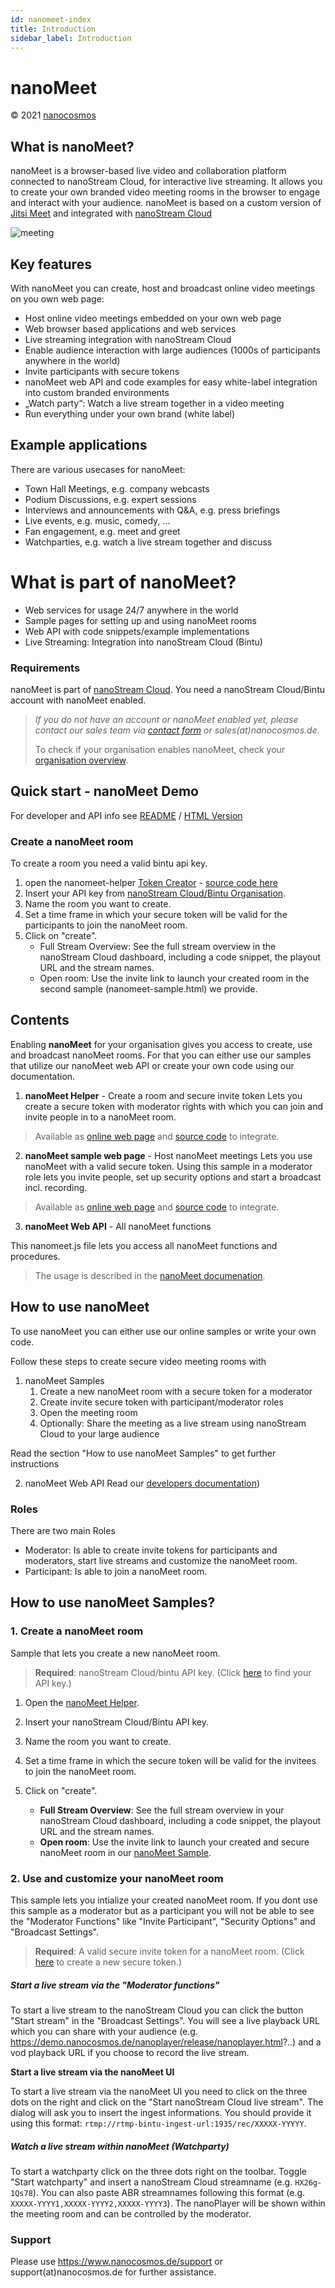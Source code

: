 ```yaml
---
id: nanomeet-index
title: Introduction
sidebar_label: Introduction
---
```


# nanoMeet 

&copy; 2021 [nanocosmos](info.nanocosmos.de)

## What is nanoMeet?

nanoMeet is a browser-based live video and collaboration platform connected to nanoStream Cloud, for interactive live streaming.
It allows you to create your own branded video meeting rooms in the browser to engage and interact with your audience. 
nanoMeet is based on a custom version of [Jitsi Meet](https://github.com/jitsi/jitsi-meet) and integrated with [nanoStream Cloud](https://info.nanocosmos.de)

![meeting](assets/nanomeet-meeting.jpg)

## Key features

With nanoMeet you can create, host and broadcast online video meetings on you own web page:

- Host online video meetings embedded on your own web page
- Web browser based applications and web services
- Live streaming integration with nanoStream Cloud
- Enable audience interaction with large audiences (1000s of participants anywhere in the world)
- Invite participants with secure tokens
- nanoMeet web API and code examples for easy white-label integration into custom branded environments
- „Watch party“: Watch a live stream together in a video meeting
- Run everything under your own brand (white label)


## Example applications

There are various usecases for nanoMeet:

- Town Hall Meetings, e.g. company webcasts
- Podium Discussions, e.g. expert sessions
- Interviews and announcements with Q&A, e.g. press briefings
- Live events, e.g. music, comedy, …
- Fan engagement, e.g. meet and greet
- Watchparties, e.g. watch a live stream together and discuss


# What is part of nanoMeet?

- Web services for usage 24/7 anywhere in the world
- Sample pages for setting up and using nanoMeet rooms
- Web API with code snippets/example implementations
- Live Streaming: Integration into nanoStream Cloud (Bintu)


### Requirements

nanoMeet is part of [nanoStream Cloud](https://bintu-cloud-frontend.nanocosmos.de). 
You need a nanoStream Cloud/Bintu account with nanoMeet enabled.

> *If you do not have an account or nanoMeet enabled yet, please contact our sales team via [contact form](https://www.nanocosmos.de/contact) or sales(at)nanocosmos.de.*
>
> To check if your organisation enables nanoMeet, check your [organisation overview](https://bintu-cloud-frontend.nanocosmos.de/organisation).



## Quick start - nanoMeet Demo 

For developer and API info see [README](README.md) / [HTML Version](readme)

### Create a nanoMeet room

To create a room you need a valid bintu api key.

1. open the nanomeet-helper [Token Creator](https://nanomeet.pages.nanocosmos.de/nanomeet-frontend/nanomeet-helper.html?bintu.apikey=YOUR-API-KEY&nanomeet.room=YOUR-ROOM-NAME) - [source code here](nanomeet-helper.html) 
2. Insert your API key from [nanoStream Cloud/Bintu Organisation](https://bintu-cloud-frontend.nanocosmos.de/organisation).
3. Name the room you want to create.
4. Set a time frame in which your secure token will be valid for the participants to join the nanoMeet room.
5. Click on "create".
   - Full Stream Overview: See the full stream overview in the nanoStream Cloud dashboard, including a code snippet, the playout URL and the stream names.
   - Open room: Use the invite link to launch your created room in the second sample (nanomeet-sample.html) we provide.



## Contents 

Enabling **nanoMeet** for your organisation gives you access to create, use and broadcast nanoMeet rooms. For that you can either use our samples that utilize our nanoMeet web API or create your own code using our documentation.


1. **nanoMeet Helper** - Create a room and secure invite token
   Lets you create a secure token with moderator rights with which you can join and invite people in to a nanoMeet room.
   
> Available as [online web page](https://nanomeet.pages.nanocosmos.de/nanomeet-frontend/nanomeet-helper.html?bintu.apikey=YOUR-API-KEY&nanomeet.room=YOUR-ROOM-NAME) and [source code](nanomeet-helper.html) to integrate.

2. **nanoMeet sample web page** - Host nanoMeet meetings
   Lets you use nanoMeet with a valid secure token. Using this sample in a moderator role lets you invite people, set up security options and start a broadcast incl. recording.
> Available as [online web page](https://nanomeet.pages.nanocosmos.de/nanomeet-frontend/nanomeet-sample.html?token=YOUR-INVITE-TOKEN) and [source code](nanomeet-sample.html) to integrate.

3. **nanoMeet Web API** - All nanoMeet functions
   

This nanomeet.js file lets you access all nanoMeet functions and procedures.

   > The usage is described in the [nanoMeet documenation](README.md).




## How to use nanoMeet

To use nanoMeet you can either use our online samples or write your own code.

Follow these steps to create secure video meeting rooms with

1. nanoMeet Samples 
   1. Create a new nanoMeet room with a secure token for a moderator
   2. Create invite secure token with participant/moderator roles
   3. Open the meeting room
   4. Optionally: Share the meeting as a live stream using nanoStream Cloud to your large audience

Read the section "How to use nanoMeet Samples" to get further instructions

2. nanoMeet Web API 
Read our [developers documentation](README.md)) 



### Roles

There are two main Roles

- Moderator: Is able to create invite tokens for participants and moderators, start live streams and customize the nanoMeet room.
- Participant: Is able to join a nanoMeet room.



## <a name="quick-start">How to use nanoMeet Samples? </a>

### 1. Create a nanoMeet room

Sample that lets you create a new nanoMeet room.

> **Required**: nanoStream Cloud/bintu API key. (Click [here](https://bintu-cloud-frontend.nanocosmos.de/organisation) to find your API key.)



1. Open the [nanoMeet Helper](https://nanomeet.pages.nanocosmos.de/nanomeet-frontend/nanomeet-helper.html?bintu.apikey=YOUR-API-KEY&nanomeet.room=YOUR-ROOM-NAME).

2. Insert your nanoStream Cloud/Bintu API key.

3. Name the room you want to create.

4. Set a time frame in which the secure token will be valid for the invitees to join the nanoMeet room.

5. Click on "create".
   - **Full Stream Overview**: See the full stream overview in your nanoStream Cloud dashboard, including a code snippet, the playout URL and the stream names.
   - **Open room**: Use the invite link to launch your created and secure nanoMeet room in our [nanoMeet Sample](https://nanomeet.pages.nanocosmos.de/nanomeet-frontend/nanomeet-sample.html?token=YOUR-INVITE-TOKEN).

   

### 2. Use and customize your nanoMeet room

This sample lets you intialize your created nanoMeet room. If you dont use this sample as a moderator but as a participant you will not be able to see the "Moderator Functions" like "Invite Participant", "Security Options" and "Broadcast Settings".

> **Required**: A valid secure invite token for a nanoMeet room. (Click [here](https://nanomeet.pages.nanocosmos.de/nanomeet-frontend/nanomeet-helper.html?bintu.apikey=YOUR-API-KEY&nanomeet.room=YOUR-ROOM-NAME) to create a new secure token.)




##### Start a live stream via the "Moderator functions"

To start a live stream to the nanoStream Cloud you can click the button "Start stream" in the "Broadcast Settings". You will see a live playback URL which you can share with your audience (e.g. https://demo.nanocosmos.de/nanoplayer/release/nanoplayer.html?..) and a vod playback URL if you choose to record the live stream.



**Start a live stream via the nanoMeet UI**

To start a live stream via the nanoMeet UI you need to click on the three dots on the right and click on the "Start nanoStream Cloud live stream". The dialog will ask you to insert the ingest informations. You should provide it using this format: `rtmp://rtmp-bintu-ingest-url:1935/rec/XXXXX-YYYYY`.



##### Watch a live stream within nanoMeet (Watchparty)

To start a watchparty click on the three dots right on the toolbar. Toggle "Start watchparty" and insert a nanoStream Cloud streamname (e.g. `HX26g-1Qs78`). You can also paste ABR streamnames following this format (e.g. `XXXXX-YYYY1,XXXXX-YYYY2,XXXXX-YYYY3`). The nanoPlayer will be shown within the meeting room and can be controlled by the moderator.



### Support

Please use https://www.nanocosmos.de/support or support(at)nanocosmos.de for further assistance.



